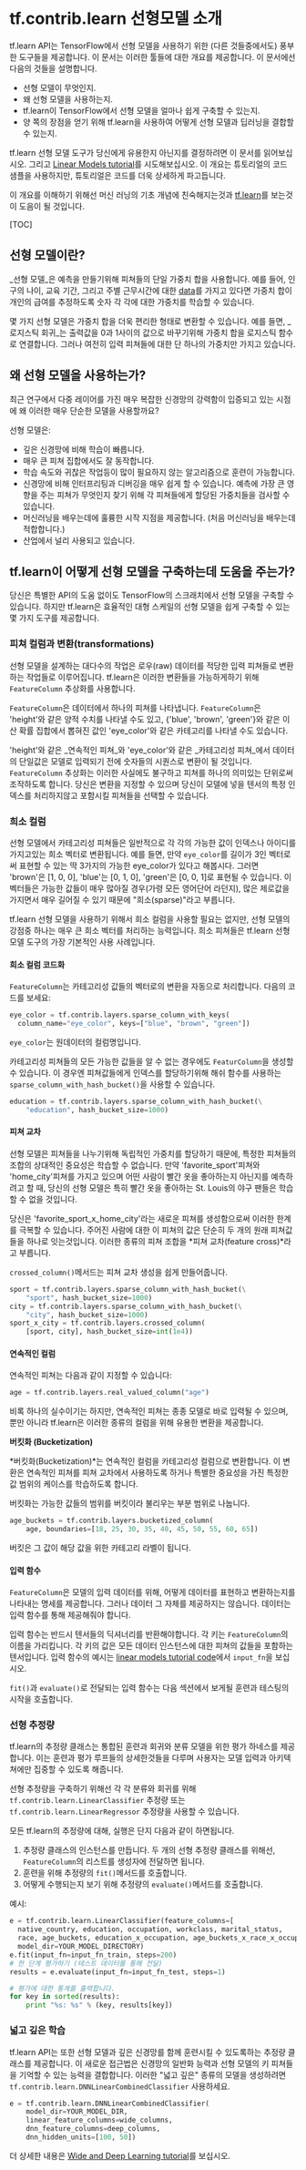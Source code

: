 # tf.contrib.learn 선형모델 소개

tf.learn API는 TensorFlow에서 선형 모델을 사용하기 위한 (다른 것들중에서도) 풍부한 도구들을 제공합니다. 이 문서는 이러한 툴들에 대한 개요를 제공합니다. 이 문서에선 다음의 것들을 설명합니다.

* 선형 모델이 무엇인지.
* 왜 선형 모델을 사용하는지.
* tf.learn이 TensorFlow에서 선형 모델을 얼마나 쉽게 구축할 수 있는지.
* 양 쪽의 장점을 얻기 위해 tf.learn을 사용하여 어떻게 선형 모델과 딥러닝을 결합할 수 있는지.

tf.learn 선형 모델 도구가 당신에게 유용한지 아닌지를 결정하려면 이 문서를 읽어보십시오. 그리고 [Linear Models tutorial](../../../g3doc/tutorials/wide/)를 시도해보십시오. 이 개요는 튜토리얼의 코드 샘플을 사용하지만, 튜토리얼은 코드를 더욱 상세하게 파고듭니다.

이 개요를 이해하기 위해선 머신 러닝의 기초 개념에 친숙해지는것과 [tf.learn](../../../g3doc/tutorials/tflearn/)를 보는것이 도음이 될 것입니다.

\[TOC]

## 선형 모델이란?

_선형 모델_은 예측을 만들기위해 피쳐들의 단일 가중치 합을 사용합니다. 예를 들어, 인구의 나이, 교육 기간, 그리고 주별 근무시간에 대한 [data](https://archive.ics.uci.edu/ml/machine-learning-databases/adult/adult.names)를 가지고 있다면 가중치 합이 개인의 급여를 추정하도록 숫자 각 각에 대한 가중치를 학습할 수 있습니다.

몇 가지 선형 모델은 가중치 합을 더욱 편리한 형태로 변환할 수 있습니다. 예를 들면, _로지스틱 회귀_는 출력값을 0과 1사이의 값으로 바꾸기위해 가중치 합을 로지스틱 함수로 연결합니다. 그러나 여전히 입력 피쳐들에 대한 단 하나의 가중치만 가지고 있습니다.

## 왜 선형 모델을 사용하는가?

최근 연구에서 다중 레이어를 가진 매우 복잡한 신경망의 강력함이 입증되고 있는 시점에 왜 이러한 매우 단순한 모델을 사용할까요?

선형 모델은:

* 깊은 신경망에 비해 학습이 빠릅니다.
* 매우 큰 피쳐 집합에서도 잘 동작합니다.
* 학습 속도와 귀찮은 작업등이 많이 필요하지 않는 알고리즘으로 훈련이 가능합니다.
* 신경망에 비해 인터프리팅과 디버깅을 매우 쉽게 할 수 있습니다. 예측에 가장 큰 영향을 주는 피쳐가 무엇인지 찾기 위해 각 피쳐들에게 할당된 가중치들을 검사할 수 있습니다.
* 머신러닝을 배우는데에 훌륭한 시작 지점을 제공합니다. (처음 머신러닝을 배우는데 적합합니다.)
* 산업에서 널리 사용되고 있습니다.

## tf.learn이 어떻게 선형 모델을 구축하는데 도움을 주는가?

당신은 특별한 API의 도움 없이도 TensorFlow의 스크래치에서 선형 모델을 구축할 수 있습니다. 하지만 tf.learn은 효율적인 대형 스케일의 선형 모델을 쉽게 구축할 수 있는 몇 가지 도구를 제공합니다.

### 피쳐 컬럼과 변환(transformations)

선형 모델을 설계하는 대다수의 작업은 로우(raw) 데이터를 적당한 입력 피쳐들로 변환하는 작업들로 이루어집니다. tf.learn은 이러한 변환들을 가능하게하기 위해 `FeatureColumn` 추상화를 사용합니다.

`FeatureColumn`은 데이터에서 하나의 피쳐를 나타냅니다. `FeatureColumn`은 'height'와 같은 양적 수치를 나타낼 수도 있고, {'blue', 'brown', 'green'}와 같은 이산 확률 집합에서 뽑혀진 값인 'eye\_color'와 같은 카테고리를 나타낼 수도 있습니다.

'height'와 같은 _연속적인 피쳐_와 'eye\_color'와 같은 _카테고리성 피쳐_에서 데이터의 단일값은 모델로 입력되기 전에 숫자들의 시퀀스로 변환이 될 것입니다. `FeatureColumn` 추상화는 이러한 사실에도 불구하고 피쳐를 하나의 의미있는 단위로써 조작하도록 합니다. 당신은 변환을 지정할 수 있으며 당신이 모델에 넣을 텐서의 특정 인덱스를 처리하지않고 포함시킬 피쳐들을 선택할 수 있습니다.

### 희소 컬럼

선형 모델에서 카테고리성 피쳐들은 일반적으로 각 각의 가능한 값이 인덱스나 아이디를 가지고있는 희소 벡터로 변환됩니다. 예를 들면, 만약 `eye_color`를 길이가 3인 벡터로써 표현할 수 있는 딱 3가지의 가능한 eye\_color가 있다고 해봅시다. 그러면 'brown'은 \[1, 0, 0], 'blue'는 \[0, 1, 0], 'green'은 \[0, 0, 1]로 표현될 수 있습니다. 이 벡터들은 가능한 값들이 매우 많아질 경우(가령 모든 영어단어 라던지), 많은 제로값을 가지면서 매우 길어질 수 있기 때문에 "희소(sparse)"라고 부릅니다.

tf.learn 선형 모델을 사용하기 위해서 희소 컬럼을 사용할 필요는 없지만, 선형 모델의 강점중 하나는 매우 큰 희소 벡터를 처리하는 능력입니다. 희소 피쳐들은 tf.learn 선형 모델 도구의 가장 기본적인 사용 사례입니다.

#### 희소 컬럼 코드화

`FeatureColumn`는 카테고리성 값들의 벡터로의 변환을 자동으로 처리합니다. 다음의 코드를 보세요:

```python
eye_color = tf.contrib.layers.sparse_column_with_keys(
  column_name="eye_color", keys=["blue", "brown", "green"])
```

`eye_color`는 원데이터의 컬럼명입니다.

카테고리성 피쳐들의 모든 가능한 값들을 알 수 없는 경우에도 `FeaturColumn`을 생성할 수 있습니다. 이 경우엔 피쳐값들에게 인덱스를 할당하기위해 해쉬 함수를 사용하는 `sparse_column_with_hash_bucket()`을 사용할 수 있습니다.

```python
education = tf.contrib.layers.sparse_column_with_hash_bucket(\
    "education", hash_bucket_size=1000)
```

#### 피쳐 교차

선형 모델은 피쳐들을 나누기위해 독립적인 가중치를 할당하기 때문에, 특정한 피쳐들의 조합의 상대적인 중요성은 학습할 수 없습니다. 만약 'favorite\_sport'피쳐와 'home\_city'피쳐를 가지고 있으며 어떤 사람이 빨간 옷을 좋아하는지 아닌지를 예측하려고 할 때, 당신의 선형 모델은 특히 빨간 옷을 좋아하는 St. Louis의 야구 팬들은 학습할 수 없을 것입니다.

당신은 'favorite\_sport\_x\_home\_city'라는 새로운 피쳐를 생성함으로써 이러한 한계를 극복할 수 있습니다. 주어진 사람에 대한 이 피쳐의 값은 단순히 두 개의 원래 피쳐값들을 하나로 잇는것입니다. 이러한 종류의 피쳐 조합을 \*피쳐 교차(feature cross)\*라고 부릅니다.

`crossed_column()`메서드는 피쳐 교차 생성을 쉽게 만들어줍니다.

```python
sport = tf.contrib.layers.sparse_column_with_hash_bucket(\
    "sport", hash_bucket_size=1000)
city = tf.contrib.layers.sparse_column_with_hash_bucket(\
    "city", hash_bucket_size=1000)
sport_x_city = tf.contrib.layers.crossed_column(
    [sport, city], hash_bucket_size=int(1e4))
```

#### 연속적인 컬럼

연속적인 피쳐는 다음과 같이 지정할 수 있습니다:

```python
age = tf.contrib.layers.real_valued_column("age")
```

비록 하나의 실수이기는 하지만, 연속적인 피쳐는 종종 모델로 바로 입력될 수 있으며, 뿐만 아니라 tf.learn은 이러한 종류의 컬럼을 위해 유용한 변환을 제공합니다.

**버킷화 (Bucketization)**

\*버킷화(Bucketization)\*는 연속적인 컬럼을 카테고리성 컬럼으로 변환합니다. 이 변환은 연속적인 피쳐를 피쳐 교차에서 사용하도록 하거나 특별한 중요성을 가진 특정한 값 범위의 케이스를 학습하도록 합니다.

버킷화는 가능한 값들의 범위를 버킷이라 불리우는 부분 범위로 나눕니다.

```python
age_buckets = tf.contrib.layers.bucketized_column(
    age, boundaries=[18, 25, 30, 35, 40, 45, 50, 55, 60, 65])
```

버킷은 그 값이 해당 값을 위한 카테고리 라벨이 됩니다.

#### 입력 함수

`FeatureColumn`은 모델의 입력 데이터를 위해, 어떻게 데이터를 표현하고 변환하는지를 나타내는 명세를 제공합니다. 그러나 데이터 그 자체를 제공하지는 않습니다. 데이터는 입력 함수를 통해 제공해줘야 합니다.

입력 함수는 반드시 텐서들의 딕셔너리를 반환해야합니다. 각 키는 `FeatureColumn`의 이름을 가리킵니다. 각 키의 값은 모든 데이터 인스턴스에 대한 피쳐의 값들을 포함하는 텐서입니다. 입력 함수의 예시는 [linear models tutorial code](https://www.tensorflow.org/code/tensorflow/examples/learn/wide\_n\_deep\_tutorial.py?l=160)에서 `input_fn`을 보십시오.

`fit()`과 `evaluate()`로 전달되는 입력 함수는 다음 섹션에서 보게될 훈련과 테스팅의 시작을 호출합니다.

### 선형 추정량

tf.learn의 추정량 클래스는 통합된 훈련과 회귀와 분류 모델을 위한 평가 하네스를 제공합니다. 이는 훈련과 평가 루프들의 상세한것들을 다루며 사용자는 모델 입력과 아키텍쳐에만 집중할 수 있도록 해줍니다.

선형 추정량을 구축하기 위해선 각 각 분류와 회귀를 위해 `tf.contrib.learn.LinearClassifier` 추정량 또는 `tf.contrib.learn.LinearRegressor` 추정량을 사용할 수 있습니다.

모든 tf.learn의 추정량에 대해, 실행은 단지 다음과 같이 하면됩니다.

1. 추정량 클래스의 인스턴스를 만듭니다. 두 개의 선형 추정량 클래스를 위해선, `FeatureColumn`의 리스트를 생성자에 전달하면 됩니다.
2. 훈련을 위해 추정량의 `fit()`메서드를 호출합니다.
3. 어떻게 수행되는지 보기 위해 추정량의 `evaluate()`메서드를 호출합니다.

예시:

```python
e = tf.contrib.learn.LinearClassifier(feature_columns=[
  native_country, education, occupation, workclass, marital_status,
  race, age_buckets, education_x_occupation, age_buckets_x_race_x_occupation],
  model_dir=YOUR_MODEL_DIRECTORY)
e.fit(input_fn=input_fn_train, steps=200)
# 한 단계 평가하기 (테스트 데이터를 통해 전달)
results = e.evaluate(input_fn=input_fn_test, steps=1)

# 평가에 대한 통계를 출력합니다.
for key in sorted(results):
    print "%s: %s" % (key, results[key])
```

### 넓고 깊은 학습

tf.learn API는 또한 선형 모델과 깊은 신경망를 함께 훈련시킬 수 있도록하는 추정량 클래스를 제공합니다. 이 새로운 접근법은 신경망의 일반화 능력과 선형 모델의 키 피쳐들을 기억할 수 있는 능력을 결합합니다. 이러한 "넓고 깊은" 종류의 모델을 생성하려면 `tf.contrib.learn.DNNLinearCombinedClassifier` 사용하세요.

```python
e = tf.contrib.learn.DNNLinearCombinedClassifier(
    model_dir=YOUR_MODEL_DIR,
    linear_feature_columns=wide_columns,
    dnn_feature_columns=deep_columns,
    dnn_hidden_units=[100, 50])
```

더 상세한 내용은 [Wide and Deep Learning tutorial](../../../g3doc/tutorials/wide\_and\_deep/)를 보십시오.
